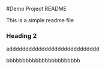 #Demo Project README

This is a simple readme file

### Heading 2

adddddddddddddddddddddddddddd

bbbbbbbbbbbbbbbbbbbbbbb
